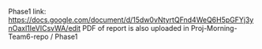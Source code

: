 Phase1 link: https://docs.google.com/document/d/15dw0vNtyrtQFnd4WeQ6H5pGFYj3ynOaxl1IeVICsvWA/edit
PDF of report is also uploaded in Proj-Morning-Team6-repo / Phase1
